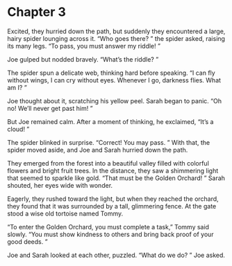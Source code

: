 # Chapter 3
Excited, they hurried down the path, but suddenly they encountered a large, hairy spider lounging across it. “Who goes there? ” the spider asked, raising its many legs. “To pass, you must answer my riddle! ”

Joe gulped but nodded bravely. “What’s the riddle? ”

The spider spun a delicate web, thinking hard before speaking. “I can fly without wings, I can cry without eyes. Whenever I go, darkness flies. What am I? ”

Joe thought about it, scratching his yellow peel. Sarah began to panic. “Oh no! We’ll never get past him! ”

But Joe remained calm. After a moment of thinking, he exclaimed, “It’s a cloud! ”

The spider blinked in surprise. “Correct! You may pass. ” With that, the spider moved aside, and Joe and Sarah hurried down the path. 

They emerged from the forest into a beautiful valley filled with colorful flowers and bright fruit trees. In the distance, they saw a shimmering light that seemed to sparkle like gold. “That must be the Golden Orchard! ” Sarah shouted, her eyes wide with wonder. 

Eagerly, they rushed toward the light, but when they reached the orchard, they found that it was surrounded by a tall, glimmering fence. At the gate stood a wise old tortoise named Tommy. 

“To enter the Golden Orchard, you must complete a task,” Tommy said slowly. “You must show kindness to others and bring back proof of your good deeds. ”

Joe and Sarah looked at each other, puzzled. “What do we do? ” Joe asked. 

